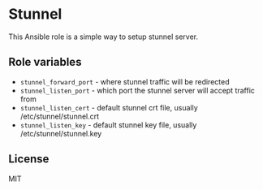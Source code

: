 # Stunnel

This Ansible role is a simple way to setup stunnel server.

## Role variables

* ```stunnel_forward_port``` - where stunnel traffic will be redirected
* ```stunnel_listen_port``` - which port the stunnel server will accept traffic from
* ```stunnel_listen_cert``` - default stunnel crt file, usually /etc/stunnel/stunnel.crt
* ```stunnel_listen_key``` - default stunnel key file, usually /etc/stunnel/stunnel.key

## License

MIT
